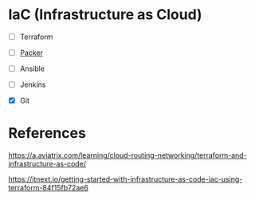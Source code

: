 # IaC (Infrastructure as Cloud)


- [ ] Terraform

- [ ] [Packer](https://packer.io/)

- [ ] Ansible

- [ ] Jenkins

- [x] Git

# References

https://a.aviatrix.com/learning/cloud-routing-networking/terraform-and-infrastructure-as-code/

https://itnext.io/getting-started-with-infrastructure-as-code-iac-using-terraform-84f15fb72ae6
